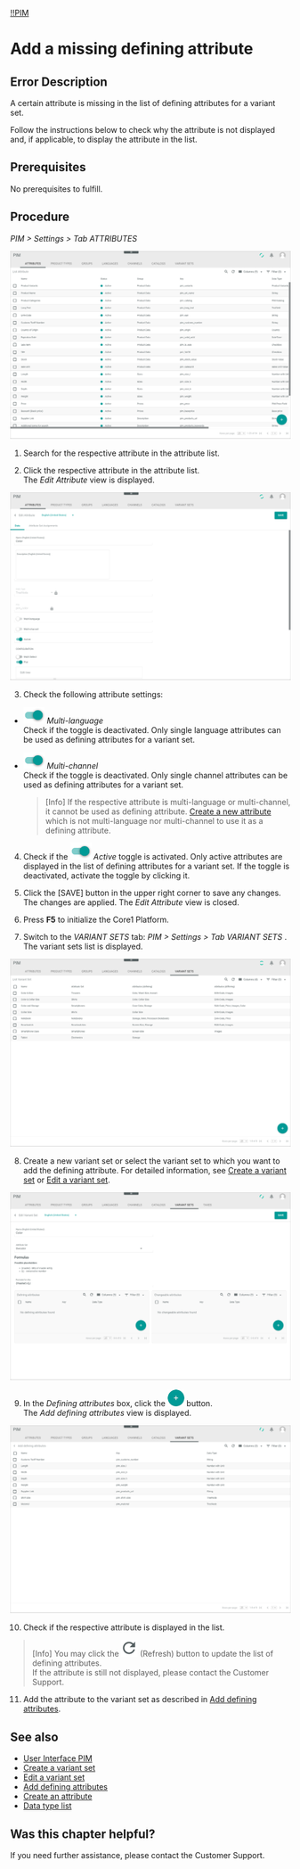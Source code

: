 [!!PIM](Actindo/PIM)

# Add a missing defining attribute

## Error Description
A certain attribute is missing in the list of defining attributes for a variant set.

Follow the instructions below to check why the attribute is not displayed and, if applicable, to display the attribute in the list.


## Prerequisites

No prerequisites to fulfill.

## Procedure

*PIM > Settings > Tab ATTRIBUTES*

![Attributes](/Assets/Screenshots/PIM/Settings/Attributes/Attributes.png "[Attributes]")

1. Search for the respective attribute in the attribute list.

2. Click the respective attribute in the attribute list.   
  The *Edit Attribute* view is displayed.

  ![Edit attribute](/Assets/Screenshots/PIM/Settings/Attributes/EditAttribute_Data.png "[Edit attribute]")

3. Check the following attribute settings:
  - ![Toggle](/Assets/Icons/Toggle.png "[Toggle]") *Multi-language*      
    Check if the toggle is deactivated. Only single language attributes can be used as defining attributes for a variant set.
  - ![Toggle](/Assets/Icons/Toggle.png "[Toggle]") *Multi-channel*      
    Check if the toggle is deactivated. Only single channel attributes can be used as defining attributes for a variant set.

    > [Info] If the respective attribute is multi-language or multi-channel, it cannot be used as defining attribute. [Create a new attribute](/PIM/Integration/01_ManageAttributes.md#create-an-attribute) which is not multi-language nor multi-channel to use it as a defining attribute.    

4. Check if the ![Toggle](/Assets/Icons/Toggle.png "[Toggle]") *Active* toggle is activated. Only active attributes are displayed in the list of defining attributes for a variant set. If the toggle is deactivated, activate the toggle by clicking it.

5. Click the [SAVE] button in the upper right corner to save any changes.   
  The changes are applied. The *Edit Attribute* view is closed.

6. Press **F5** to initialize the Core1 Platform.

7. Switch to the *VARIANT SETS* tab: *PIM > Settings > Tab VARIANT SETS* .      
  The variant sets list is displayed.

  ![Variant sets](/Assets/Screenshots/PIM/Settings/VariantSets/VariantSets.png "[Variant sets]")

8. Create a new variant set or select the variant set to which you want to add the defining attribute. For detailed information, see [Create a variant set](/PIM/Integration/07_ManageVariantSets.md#create-a-variant-set) or [Edit a variant set](/PIM/Integration/07_ManageVariantSets.md#edit-a-variant-set).

  ![Formulas](/Assets/Screenshots/PIM/Settings/VariantSets/Formulas.png "[Formulas]")

9. In the *Defining attributes* box, click the ![Add](/Assets/Icons/Plus01.png "[Add]") button.   
  The *Add defining attributes* view is displayed.

  ![Add defining attributes](/Assets/Screenshots/PIM/Settings/VariantSets/AddDefiningAttributes.png "[Add defining attributes]")

10. Check if the respective attribute is displayed in the list.

  > [Info] You may click the ![Refresh](/Assets/Icons/Refresh01.png "[Refresh]") (Refresh) button to update the list of defining attributes.    
  If the attribute is still not displayed, please contact the Customer Support.    

11. Add the attribute to the variant set as described in [Add defining attributes](/PIM/Integration/07_ManageVariantSets.md#add-defining-attributes).


## See also

- [User Interface PIM](/PIM/UserInterface/00_UserInterface.md)
- [Create a variant set](/PIM/Integration/07_ManageVariantSets.md#create-a-variant-set)
- [Edit a variant set](/PIM/Integration/07_ManageVariantSets.md#edit-a-variant-set)
- [Add defining attributes](/PIM/Integration/07_ManageVariantSets.md#add-defining-attributes)
- [Create an attribute](/PIM/Integration/01_ManageAttributes.md#create-an-attribute)
- [Data type list](/PIM/UserInterface/04_DataTypeList.md)


## Was this chapter helpful?

If you need further assistance, please contact the Customer Support.

